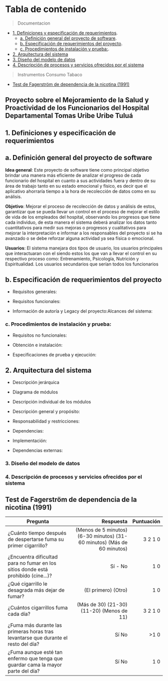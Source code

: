 # Tabla de contenido
<!-- 
- [](#)
-->
>Documentacion 

- [1. Definiciones y especificación de requerimientos](#1-Definiciones-y-especificación-de-requerimientos).
  - [a. Definición general del proyecto de software](#a-Definición-general-del-proyecto-de-software).
  - [b. Especificación de requerimientos del proyecto](#b-Especificación-de-requerimientos-del-proyecto).
  - [c. Procedimientos de instalación y prueba\:](#Procedimientos-de-instalación-y-prueba).
- [2. Arquitectura del sistema](#2-Arquitectura-del-sistema)
- [3. Diseño del modelo de datos](#3-Diseño-del-modelo-de-datos)
- [4. Descripción de procesos y servicios ofrecidos por el sistema](#4-Descripción-de-procesos-y-servicios-ofrecidos-por-el-sistema)

>Instrumentos Consumo Tabaco 
- [Test de Fagerström de dependencia de la nicotina \(1991\)](#Test-de-Fagerström-de-dependencia-de-la-nicotina-\(1991\))


## Proyecto sobre el Mejoramiento de la Salud y Proactividad de los Funcionarios del Hospital Departamental Tomas Uribe Uribe Tuluá

## 1. Definiciones y especificación de requerimientos

## a. Definición general del proyecto de software

**Idea general**: Este proyecto de software tiene como principal objetivo brindar una
manera más eficiente de analizar el progreso de cada funcionario del hospital en
cuanto a sus actividades fuera y dentro de su área de trabajo tanto en su estado
emocional y físico, es decir que el aplicativo ahorraría tiempo a la hora de recolección
de datos como en su análisis.

**Objetivo**: Mejorar el proceso de recolección de datos y análisis de estos, garantizar
que se pueda llevar un control en el proceso de mejorar el estilo de vida de los
empleados del hospital, observando los progresos que tiene cada individuo, de esta
manera el sistema deberá analizar los datos tanto cuantitativos para medir sus
mejoras o progresos y cualitativos para mejorar la interpretación e informar a los
responsables del proyecto si se ha avanzado o se debe reforzar alguna actividad ya
sea física o emocional.

**Usuarios**: El sistema manejara dos tipos de usuario, los usuarios principales que
interactuaran con el siendo estos los que van a llevar el control en su respectivo
proceso como: Entrenamiento, Psicología, Nutrición y Espiritualidad.
Los usuarios secundarios que serían todos los funcionarios

## b. Especificación de requerimientos del proyecto

* Requisitos generales:

* Requisitos funcionales:

* Información de autoría y Legacy del proyecto:Alcances del sistema:

### c. Procedimientos de instalación y prueba:

* Requisitos no funcionales:

* Obtención e instalación:

* Especificaciones de prueba y ejecución:

## 2. Arquitectura del sistema

* Descripción jerárquica

* Diagrama de módulos

* Descripción individual de los módulos

* Descripción general y propósito:

* Responsabilidad y restricciones:

* Dependencias:

* Implementación:

* Dependencias externas:

### 3. Diseño del modelo de datos

### 4. Descripción de procesos y servicios ofrecidos por el sistema

## Test de Fagerström de dependencia de la nicotina (1991)

|Pregunta |Respuesta |Puntuación |
|--------|----------:|-----------:|
|¿Cuánto tiempo después de despertarse fuma su primer cigarrillo?| (Menos de 5 minutos) (6-30 minutos) (31-60 minutos) (Más de 60 minutos)| 3 2 1 0| 
|¿Encuentra dificultad para no fumar en los sitios donde está prohibido (cine...)?| Sí - No| 1 0|
|¿Qué cigarrillo le desagrada más dejar de fumar?| (El primero) (Otro)| 1 0
|¿Cuántos cigarrillos fuma cada día?| (Más de 30) (21-30) (11-20) (Menos de 11) | 3 2 1 0
|¿Fuma más durante las primeras horas tras levantarse que durante el resto del día?| Sí No| >1 0
|¿Fuma aunque esté tan enfermo que tenga que guardar cama la mayor parte del día?| Sí No| 1 0|


